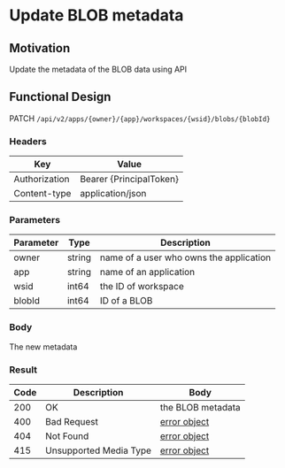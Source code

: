 # Update BLOB metadata
## Motivation
Update the metadata of the BLOB data using API

## Functional Design
PATCH `/api/v2/apps/{owner}/{app}/workspaces/{wsid}/blobs/{blobId}`

### Headers
| Key | Value |
| --- | --- |
| Authorization | Bearer {PrincipalToken} |
| Content-type | application/json |

### Parameters
| Parameter | Type | Description |
| --- | --- | --- |
| owner | string | name of a user who owns the application |
| app | string | name of an application |
| wsid | int64 | the ID of workspace |
| blobId | int64 | ID of a BLOB |

### Body
The new metadata

### Result
| Code | Description | Body |
| --- | --- | --- |
| 200 | OK | the BLOB metadata |
| 400 | Bad Request | [error object](conventions.md#errors) |
| 404 | Not Found | [error object](conventions.md#errors) |
| 415 | Unsupported Media Type | [error object](conventions.md#errors) |

